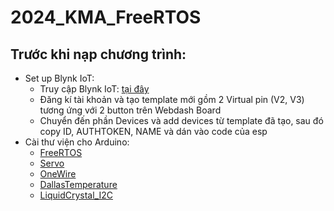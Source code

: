 # 2024_KMA_FreeRTOS
## Trước khi nạp chương trình:
* Set up Blynk IoT:
  * Truy cập Blynk IoT: [tại đây](https://blynk.io/)
  * Đăng kí tài khoản và tạo template mới gồm 2 Virtual pin (V2, V3) tương ứng với 2 button trên Webdash Board
  * Chuyển đến phần Devices và add devices từ template đã tạo, sau đó copy ID, AUTHTOKEN, NAME và dán vào code của esp
* Cài thư viện cho Arduino:
  * [FreeRTOS](https://www.arduino.cc/reference/en/libraries/freertos)
  * [Servo](https://www.arduino.cc/reference/en/libraries/servo/)
  * [OneWire](https://www.arduino.cc/reference/en/libraries/onewire)
  * [DallasTemperature](https://www.arduino.cc/reference/en/libraries/dallastemperature)
  * [LiquidCrystal_I2C](https://www.arduino.cc/reference/en/libraries/liquidcrystal-i2c)
